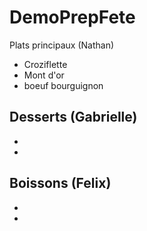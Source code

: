 # DemoPrepFete

Plats principaux (Nathan)
- Croziflette
- Mont d'or
- boeuf bourguignon

Desserts (Gabrielle)
-
-
-

Boissons (Felix)
-
-
-